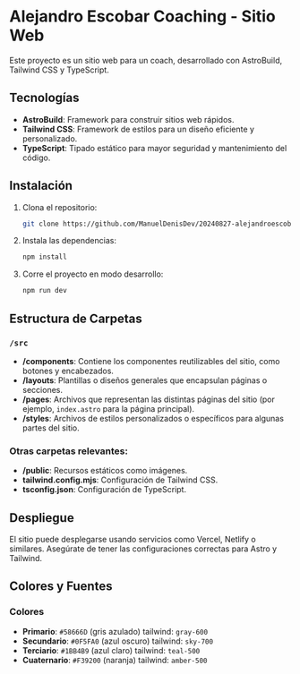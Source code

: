 # Alejandro Escobar Coaching - Sitio Web

Este proyecto es un sitio web para un coach, desarrollado con AstroBuild, Tailwind CSS y TypeScript.

## Tecnologías

- **AstroBuild**: Framework para construir sitios web rápidos.
- **Tailwind CSS**: Framework de estilos para un diseño eficiente y personalizado.
- **TypeScript**: Tipado estático para mayor seguridad y mantenimiento del código.

## Instalación

1. Clona el repositorio:
   ```bash
   git clone https://github.com/ManuelDenisDev/20240827-alejandroescobar-coaching
   ```
2. Instala las dependencias:

   ```bash
   npm install
   ```

3. Corre el proyecto en modo desarrollo:
   ```bash
   npm run dev
   ```

## Estructura de Carpetas

### `/src`

- **/components**: Contiene los componentes reutilizables del sitio, como botones y encabezados.
- **/layouts**: Plantillas o diseños generales que encapsulan páginas o secciones.
- **/pages**: Archivos que representan las distintas páginas del sitio (por ejemplo, `index.astro` para la página principal).
- **/styles**: Archivos de estilos personalizados o específicos para algunas partes del sitio.

### Otras carpetas relevantes:

- **/public**: Recursos estáticos como imágenes.
- **tailwind.config.mjs**: Configuración de Tailwind CSS.
- **tsconfig.json**: Configuración de TypeScript.

## Despliegue

El sitio puede desplegarse usando servicios como Vercel, Netlify o similares. Asegúrate de tener las configuraciones correctas para Astro y Tailwind.

## Colores y Fuentes

### Colores

- **Primario**: `#58666D` (gris azulado) tailwind: `gray-600`
- **Secundario**: `#0F5FA0` (azul oscuro) tailwind: `sky-700`
- **Terciario**: `#1BB4B9` (azul claro) tailwind: `teal-500`
- **Cuaternario**: `#F39200` (naranja) tailwind: `amber-500`

